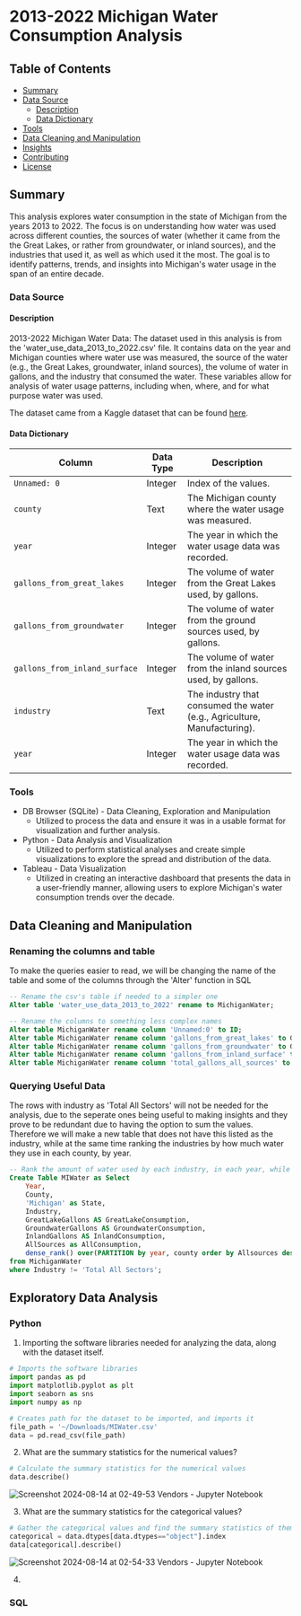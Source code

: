 # 2013-2022 Michigan Water Consumption Analysis

## Table of Contents
- [Summary](#Summary)
- [Data Source](#Data-Source)
  - [Description](#Description)
  - [Data Dictionary](#Data-Dictionary)
- [Tools](#Tools)
- [Data Cleaning and Manipulation](#data-cleaning-and-manipulation)
- [Insights](#insights)
- [Contributing](#contributing)
- [License](#license)


## Summary
This analysis explores water consumption in the state of Michigan from the years 2013 to 2022. The focus is on understanding how water was used across different counties, the sources of water (whether it came from the the Great Lakes, or rather from groundwater, or inland sources), and the industries that used it, as well as which used it the most. The goal is to identify patterns, trends, and insights into Michigan's water usage in the span of an entire decade.

### Data Source

#### Description

2013-2022 Michigan Water Data: The dataset used in this analysis is from the 'water_use_data_2013_to_2022.csv' file. It contains data on the year and Michigan counties where water use was measured, the source of the water (e.g., the Great Lakes, groundwater, inland sources), the volume of water in gallons, and the industry that consumed the water. These variables allow for analysis of water usage patterns, including when, where, and for what purpose water was used.

The dataset came from a Kaggle dataset that can be found [here](https://www.kaggle.com/datasets/oleksiimartusiuk/michigan-water-use-data-2013-to-2022).

#### Data Dictionary

| Column       | Data Type   | Description                                                                 |
|-------------------|-------------|-----------------------------------------------------------------------------|
| `Unnamed: 0`      | Integer     | Index of the values.                        |
| `county`          | Text        | The Michigan county where the water usage was measured.                     |
| `year`            | Integer     | The year in which the water usage data was recorded.                        |
| `gallons_from_great_lakes`      | Integer     | The volume of water from the Great Lakes used, by gallons.    |
| `gallons_from_groundwater`      | Integer     | The volume of water from the ground sources used, by gallons.    |
| `gallons_from_inland_surface`      | Integer     | The volume of water from the inland sources used, by gallons.    |
| `industry`        | Text        | The industry that consumed the water (e.g., Agriculture, Manufacturing).    |
| `year`            | Integer     | The year in which the water usage data was recorded.                        |

### Tools

- DB Browser (SQLite) - Data Cleaning, Exploration and Manipulation
  - Utilized to process the data and ensure it was in a usable format for visualization and further analysis.
- Python - Data Analysis and Visualization
  - Utilized to perform statistical analyses and create simple visualizations to explore the spread and distribution of the data.
- Tableau - Data Visualization
  - Utilized in creating an interactive dashboard that presents the data in a user-friendly manner, allowing users to explore Michigan's water consumption trends over the decade.
 

## Data Cleaning and Manipulation

### Renaming the columns and table

To make the queries easier to read, we will be changing the name of the table and some of the columns through the 'Alter' function in SQL

```sql
-- Rename the csv's table if needed to a simpler one
Alter table 'water_use_data_2013_to_2022' rename to MichiganWater;

-- Rename the columns to something less complex names
Alter table MichiganWater rename column 'Unnamed:0' to ID;
Alter table MichiganWater rename column 'gallons_from_great_lakes' to GreatLakeGallons;
Alter table MichiganWater rename column 'gallons_from_groundwater' to GroundwaterGallons;
Alter table MichiganWater rename column 'gallons_from_inland_surface' to InlandGallons;
Alter table MichiganWater rename column 'total_gallons_all_sources' to AllSources;
```

### Querying Useful Data

The rows with industry as 'Total All Sectors' will not be needed for the analysis, due to the seperate ones being useful to making insights and they prove to be redundant due to having the option to sum the values. Therefore we will make a new table that does not have this listed as the industry, while at the same time ranking the industries by how much water they use in each county, by year.


```sql
-- Rank the amount of water used by each industry, in each year, while also figuring how much water from each source was used
Create Table MIWater as Select 
	Year, 
	County,
	'Michigan' as State,
	Industry,
	GreatLakeGallons AS GreatLakeConsumption, 
	GroundwaterGallons AS GroundwaterConsumption, 
	InlandGallons AS InlandConsumption, 
	AllSources as AllConsumption,
	dense_rank() over(PARTITION by year, county order by Allsources desc) as 'Industry Rank'
from MichiganWater
where Industry != 'Total All Sectors';
```

## Exploratory Data Analysis
### Python

1. Importing the software libraries needed for analyzing the data, along with the dataset itself.

```py
# Imports the software libraries
import pandas as pd
import matplotlib.pyplot as plt
import seaborn as sns
import numpy as np

# Creates path for the dataset to be imported, and imports it
file_path = '~/Downloads/MIWater.csv'
data = pd.read_csv(file_path)
```


2. What are the summary statistics for the numerical values?
```py
# Calculate the summary statistics for the numerical values
data.describe()
```

![Screenshot 2024-08-14 at 02-49-53 Vendors - Jupyter Notebook](https://github.com/user-attachments/assets/0a3900f0-f375-4db9-a190-5d4e6cacca5c)


3. What are the summary statistics for the categorical values?
```py
# Gather the categorical values and find the summary statistics of them
categorical = data.dtypes[data.dtypes=="object"].index
data[categorical].describe()
```
![Screenshot 2024-08-14 at 02-54-33 Vendors - Jupyter Notebook](https://github.com/user-attachments/assets/8da1fd1b-2ec3-49d0-9684-50602f1f514f)


4. 




### SQL


